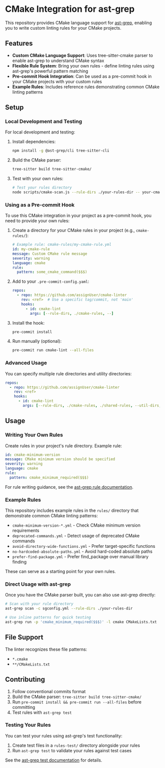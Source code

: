 # CMake Integration for ast-grep

This repository provides CMake language support for [ast-grep](https://ast-grep.github.io/), enabling you to write custom linting rules for your CMake projects.

## Features

- **Custom CMake Language Support**: Uses tree-sitter-cmake parser to enable ast-grep to understand CMake syntax
- **Flexible Rule System**: Bring your own rules - define linting rules using ast-grep's powerful pattern matching
- **Pre-commit Hook Integration**: Can be used as a pre-commit hook in your CMake projects with your custom rules
- **Example Rules**: Includes reference rules demonstrating common CMake linting patterns

## Setup

### Local Development and Testing

For local development and testing:

1. Install dependencies:
   ```bash
   npm install -g @ast-grep/cli tree-sitter-cli
   ```

2. Build the CMake parser:
   ```bash
   tree-sitter build tree-sitter-cmake/
   ```

3. Test with your own rules:
   ```bash
   # Test your rules directory
   node scripts/cmake-scan.js --rule-dirs ./your-rules-dir -- your-cmake-files.txt
   ```

### Using as a Pre-commit Hook

To use this CMake integration in your project as a pre-commit hook, you need to provide your own rules:

1. Create a directory for your CMake rules in your project (e.g., `cmake-rules/`):
   ```yaml
   # Example rule: cmake-rules/my-cmake-rule.yml
   id: my-cmake-rule
   message: Custom CMake rule message
   severity: warning
   language: cmake
   rule:
     pattern: some_cmake_command($$$)
   ```

2. Add to your `.pre-commit-config.yaml`:
   ```yaml
   repos:
     - repo: https://github.com/assignUser/cmake-linter
       rev: <ref>  # Use a specific tag/commit, not 'main'
       hooks:
         - id: cmake-lint
           args: [--rule-dirs, ./cmake-rules, --]
   ```

3. Install the hook:
   ```bash
   pre-commit install
   ```

4. Run manually (optional):
   ```bash
   pre-commit run cmake-lint --all-files
   ```

### Advanced Usage

You can specify multiple rule directories and utility directories:

```yaml
repos:
  - repo: https://github.com/assignUser/cmake-linter
    rev: <ref>
    hooks:
      - id: cmake-lint
        args: [--rule-dirs, ./cmake-rules, ./shared-rules, --util-dirs, ./cmake-utils, --]
```

## Usage

### Writing Your Own Rules

Create rules in your project's rule directory. Example rule:

```yaml
id: cmake-minimum-version
message: CMake minimum version should be specified
severity: warning
language: cmake
rule:
  pattern: cmake_minimum_required($$$)
```

For rule writing guidance, see the [ast-grep rule documentation](https://ast-grep.github.io/reference/yaml.html).

### Example Rules

This repository includes example rules in the `rules/` directory that demonstrate common CMake linting patterns:

- `cmake-minimum-version-*.yml` - Check CMake minimum version requirements
- `deprecated-commands.yml` - Detect usage of deprecated CMake commands
- `avoid-directory-wide-functions.yml` - Prefer target-specific functions
- `no-hardcoded-absolute-paths.yml` - Avoid hard-coded absolute paths
- `prefer-find-package.yml` - Prefer find_package over manual library finding

These can serve as a starting point for your own rules.

### Direct Usage with ast-grep

Once you have the CMake parser built, you can also use ast-grep directly:

```bash
# Scan with your rule directory
ast-grep scan -c sgconfig.yml --rule-dirs ./your-rules-dir

# Use inline patterns for quick testing  
ast-grep run -p 'cmake_minimum_required($$$)' -l cmake CMakeLists.txt
```

## File Support

The linter recognizes these file patterns:
- `*.cmake`
- `**/CMakeLists.txt`

## Contributing

1. Follow conventional commits format
2. Build the CMake parser: `tree-sitter build tree-sitter-cmake/`
3. Run `pre-commit install && pre-commit run --all-files` before committing
4. Test rules with `ast-grep test`

### Testing Your Rules

You can test your rules using ast-grep's test functionality:

1. Create test files in a `rules-test/` directory alongside your rules
2. Run `ast-grep test` to validate your rules against test cases

See the [ast-grep test documentation](https://ast-grep.github.io/guide/test-rule.html) for details.
